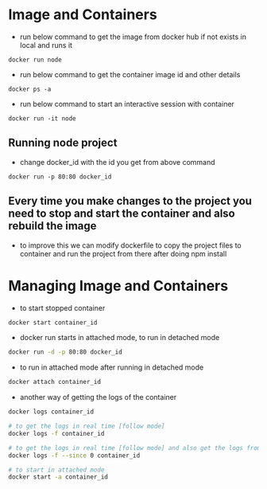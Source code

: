 # Image and Containers

- run below command to get the image from docker hub if not exists in local and runs it

```
docker run node
```

- run below command to get the container image id and other details

```
docker ps -a
```

- run below command to start an interactive session with container

```
docker run -it node
```

## Running node project

- change docker_id with the id you get from above command

```
docker run -p 80:80 docker_id
```

## Every time you make changes to the project you need to stop and start the container and also rebuild the image

- to improve this we can modify dockerfile to copy the project files to container and run the project from there after doing npm install

# Managing Image and Containers

- to start stopped container

```bash
docker start container_id
```

- docker run starts in attached mode, to run in detached mode

```bash
docker run -d -p 80:80 docker_id
```

- to run in attached mode after running in detached mode

```bash
docker attach container_id
```

- another way of getting the logs of the container

```bash
docker logs container_id

# to get the logs in real time [follow mode]
docker logs -f container_id

# to get the logs in real time [follow mode] and also get the logs from the start of the container
docker logs -f --since 0 container_id

# to start in attached mode
docker start -a container_id
```
